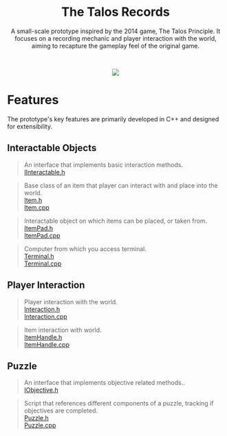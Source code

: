 <h1 align="center">
    <b>The Talos Records</b>
</h1>

<p align="center">
    A small-scale prototype inspired by the 2014 game, The Talos Principle. It focuses on a recording mechanic and player interaction with the world, aiming to recapture the gameplay feel of the original game.
</p>

<br>

<p align="center">
  <img src="https://github.com/user-attachments/assets/02886080-ce39-4db7-b225-f66f619ed87d"/>
</p>

# Features
The prototype's key features are primarily developed in C++ and designed for extensibility.

## Interactable Objects
>An interface that implements basic interaction methods.  
>[IInteractable.h](TalosRecords/Source/TalosRecords/IInteractable.h)

>Base class of an item that player can interact with and place into the world.  
>[Item.h](TalosRecords/Source/TalosRecords/Item.h)  
>[Item.cpp](TalosRecords/Source/TalosRecords/Item.cpp)

>Interactable object on which items can be placed, or taken from.  
>[ItemPad.h](TalosRecords/Source/TalosRecords/ItemPad.h)  
>[ItemPad.cpp](TalosRecords/Source/TalosRecords/Item.cpp)

>Computer from which you access terminal.  
>[Terminal.h](TalosRecords/Source/TalosRecords/Terminal.h)  
>[Terminal.cpp](TalosRecords/Source/TalosRecords/Terminal.cpp)

## Player Interaction
>Player interaction with the world.  
>[Interaction.h](TalosRecords/Source/TalosRecords/Interaction.h)  
>[Interaction.cpp](TalosRecords/Source/TalosRecords/Interaction.cpp)

>Item interaction with world.  
>[ItemHandle.h](TalosRecords/Source/TalosRecords/ItemHandle.h)  
>[ItemHandle.cpp](TalosRecords/Source/TalosRecords/ItemHandle.cpp)  

## Puzzle
>An interface that implements objective related methods..  
>[IObjective.h](TalosRecords/Source/TalosRecords/IObjective.h)  

>Script that references different components of a puzzle, tracking if objectives are completed.  
>[Puzzle.h](TalosRecords/Source/TalosRecords/Puzzle.h)  
>[Puzzle.cpp](TalosRecords/Source/TalosRecords/Puzzle.cpp)  

